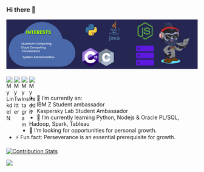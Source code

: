 ### Hi there 👋

<img src="https://github.com/Ngugisenior/Ngugisenior/blob/master/banner.png">

<br/>
<br/>
<a href="https://www.linkedin.com/in/ngugimuiruri/">
  <img align="left" alt="My LinkdeIN" width="20px" src="https://cdn.jsdelivr.net/npm/simple-icons@v3/icons/linkedin.svg" />
</a>
<a href="https://twitter.com/MuiruriPyrax">
  <img align="left" alt="My Twitter" width="20px" src="https://cdn.jsdelivr.net/npm/simple-icons@v3/icons/twitter.svg" />
</a>
<a href="https://www.instagram.com/sillicon.savannah/">
  <img align="left" alt="My Instagram" width="20px" src="https://cdn.jsdelivr.net/npm/simple-icons@v3/icons/instagram.svg" />
</a>
<a href="https://www.reddit.com/user/Pyraxtechie">
  <img align="left" alt="My Reddit" width="20px" src="https://cdn.jsdelivr.net/npm/simple-icons@v3/icons/reddit.svg" />
</a>
<br/>
<br/>

- 🔭 I’m currently an:
    - IBM Z Student ambassador
    - Kaspersky Lab Student Ambassador
- 🌱 I’m currently learning Python, Nodejs & Oracle PL/SQL, Hadoop, Spark, Tableau
- 🤔 I’m looking for opportunities for personal growth.
- ⚡ Fun fact: Perseverance is an essential prerequisite for growth.

[![Contribution Stats](https://github-contribution-stats.vercel.app/api/?username=Ngugisenior)](https://github.com/LordDashMe/github-contribution-stats/)

  <img style="object-fit:cover;" src="https://devrel-tools-prod-scn-badges-srv.cfapps.eu10.hana.ondemand.com/showcaseBadges/josephmuiruri">
